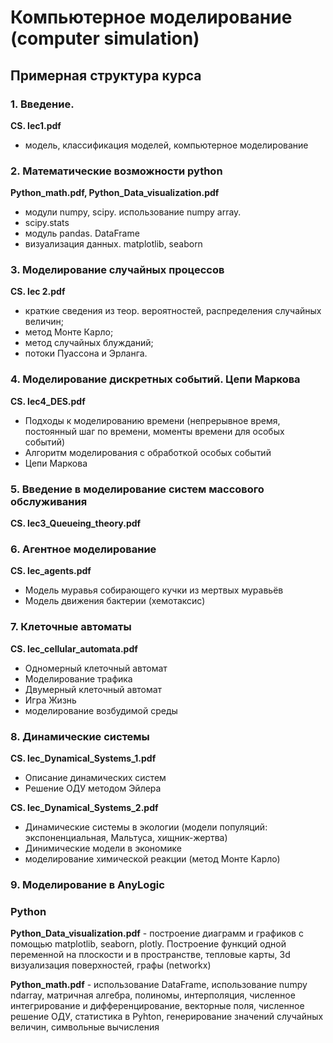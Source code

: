 # Компьютерное моделирование (computer simulation)

## Примерная структура курса

### 1. Введение. 
**CS. lec1.pdf**
* модель, классификация моделей, компьютерное моделирование

### 2. Математические возможности python
**Python_math.pdf, Python_Data_visualization.pdf**
* модули numpy, scipy. использование numpy array. 
* scipy.stats
* модуль pandas. DataFrame
* визуализация данных. matplotlib, seaborn

### 3. Моделирование случайных процессов
**CS. lec 2.pdf** 
* краткие сведения из теор. вероятностей, распределения случайных величин; 
* метод Монте Карло; 
* метод случайных блужданий; 
* потоки Пуассона и Эрланга.


### 4. Моделирование дискретных событий. Цепи Маркова
**CS. lec4_DES.pdf**
* Подходы к моделированию времени (непрерывное время, постоянный шаг по времени, моменты времени для особых событий)
* Алгоритм моделирования с обработкой особых событий
* Цепи Маркова


### 5. Введение в моделирование систем массового обслуживания
**CS. lec3_Queueing_theory.pdf**


### 6. Агентное моделирование
**CS. lec_agents.pdf**
* Модель муравья собирающего кучки из мертвых муравьёв
* Модель движения бактерии (хемотаксис)


### 7. Клеточные автоматы
**CS. lec_cellular_automata.pdf**
* Одномерный клеточный автомат
* Моделирование трафика
* Двумерный клеточный автомат
* Игра Жизнь
* моделирование возбудимой среды


### 8. Динамические системы
**CS. lec_Dynamical_Systems_1.pdf**
* Описание динамических систем
* Решение ОДУ методом Эйлера

**CS. lec_Dynamical_Systems_2.pdf**
* Динамические системы в экологии (модели популяций: экспоненциальная, Мальтуса, хищник-жертва)
* Динимические модели в экономике
* моделирование химической реакции (метод Монте Карло)


### 9. Моделирование в AnyLogic


### Python

**Python_Data_visualization.pdf** - построение диаграмм и графиков с помощью matplotlib, seaborn, plotly. Построение функций одной переменной на плоскости и в пространстве, тепловые карты, 3d визуализация поверхностей, графы (networkx)

**Python_math.pdf** - использование DataFrame, использование numpy ndarray, матричная алгебра, полиномы, интерполяция, численное интегрирование и дифференцирование, векторные поля, численное решение ОДУ, статистика в Pyhton, генерирование значений случайных величин, символьные вычисления
